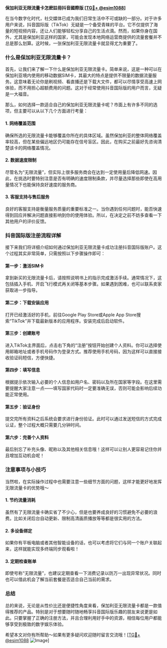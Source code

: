 **保加利亚无限流量卡怎麽註冊抖音國際版 [[TG💪+ @esim1088](https://t.me/s/esim1088)]**

在当今数字化时代，社交媒体已成为我们日常生活中不可或缺的一部分。对于许多用户来说，抖音国际版（TikTok）无疑是一个备受青睐的平台。它不仅提供了海量的短视频内容，还让人们能够轻松分享自己的生活点滴。然而，如果你身在国外，尤其是保加利亚这样的国家，可能会发现本地网络运营商提供的流量套餐并不总是那么划算。这时候，一张保加利亚无限流量卡就显得尤为重要了。

### 什么是保加利亚无限流量卡？

首先，让我们来了解一下什么是保加利亚无限流量卡。简单来说，这是一种可以在保加利亚境内使用的移动数据SIM卡，其最大的特点是提供不限量的数据流量服务。这意味着无论你是刷视频、看直播还是下载大文件，都可以尽情享受高速上网体验，而不用担心超额费用的问题。这对于经常使用抖音国际版的用户而言，无疑是一大福音。

那么，如何选择一款适合自己的保加利亚无限流量卡呢？市面上有许多不同的选项，但主要可以从以下几个方面进行考量：

#### 1. 网络覆盖范围
确保所选的无限流量卡能够覆盖你所在的具体区域。虽然保加利亚的整体网络覆盖率较高，但在某些偏远地区仍可能存在信号盲区。因此，在购买之前最好先咨询清楚该卡的网络覆盖情况。

#### 2. 数据速度限制
尽管名为“无限流量”，但实际上很多服务商会在达到一定使用量后降低网速。因此，在挑选时要特别注意是否有明确的速度限制条款，并尽量选择那些即使在高用量情况下也能保持良好速度的服务商。

#### 3. 客服支持与售后服务
良好的客服支持是衡量服务质量的重要标准之一。当你遇到任何问题时，能否快速得到回应并解决问题直接影响到你的使用体验。所以，在决定之前不妨多查看一下其他用户的评价反馈。

### 抖音国际版注册流程详解

接下来我们将详细介绍如何通过保加利亚无限流量卡成功注册抖音国际版账户。这个过程其实非常简单，只需按照以下步骤操作即可：

#### 第一步：激活SIM卡
拿到新买的无限流量卡后，请按照说明书上的指示完成激活手续。通常情况下，这包括插入手机、开启飞行模式再关闭等基本步骤。如果遇到困难，也可以联系卖家获取进一步指导。

#### 第二步：下载安装应用
打开已经激活好的手机，前往Google Play Store或Apple App Store搜索“TikTok”并下载最新版本的应用程序。安装完成后启动软件。

#### 第三步：创建账号
进入TikTok主界面后，点击右下角的“注册”按钮开始创建个人资料。你可以选择使用邮箱地址或者手机号码作为登录方式。推荐使用手机号码，因为这样可以直接接收验证码短信，方便快捷。

#### 第四步：填写信息
根据提示依次输入必要的个人信息如用户名、密码以及所在国家等字段。在这里需要提醒大家注意一点——填写国家代码时一定要准确无误，否则可能会影响后续功能正常使用。

#### 第五步：验证身份
提交完所有资料之后系统会要求进行身份验证。此时可以通过发送短信的方式完成认证，整个过程大概只需要几分钟时间。

#### 第六步：完善个人资料
最后别忘了补充头像、昵称以及其他相关信息哦！这样可以让别人更容易记住你并且增加互动机会呢！

### 注意事项与小技巧

当然啦，在实际操作过程中也需要注意一些细节方面的问题，这样才能更好地发挥无限流量卡的优势哦～

#### 1. 节约流量消耗
虽然有了无限流量卡确实省了不少心，但是也要养成良好的习惯避免不必要的浪费。比如关闭后台自动更新、限制高清画质播放等等都是很实用的方法。

#### 2. 多设备绑定
如果你有平板电脑或者其他智能设备的话，也可以考虑将它们与同一个账户关联起来，这样就能实现多终端同步观看啦！

#### 3. 定期检查账单
即使号称“无限流量”，也建议定期查看一下消费记录以防万一出现异常状况。同时也可以借此机会了解当前套餐是否适合自己当前的需求。

### 总结

总的来说，无论是从性价比还是便捷性角度来看，保加利亚无限流量卡都是一款值得推荐的产品。特别是对于想要随时随地畅享抖音国际版乐趣的朋友来说更是如此。只要掌握了正确的注册方法，并且合理利用好手中的资源，相信每位用户都能够享受到极致的数字娱乐体验。

希望本文对你有所帮助～如果有更多疑问欢迎随时留言交流哦！[[TG💪+ @esim1088](https://t.me/s/esim1088) ![Image](https://i.postimg.cc/4NQfJmqS/Snipaste-2025-05-13-00-14-12.png)]
